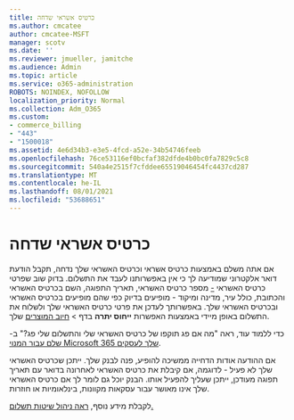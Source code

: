 ```yaml
---
title: כרטיס אשראי שדחה
ms.author: cmcatee
author: cmcatee-MSFT
manager: scotv
ms.date: ''
ms.reviewer: jmueller, jamitche
ms.audience: Admin
ms.topic: article
ms.service: o365-administration
ROBOTS: NOINDEX, NOFOLLOW
localization_priority: Normal
ms.collection: Adm_O365
ms.custom:
- commerce_billing
- "443"
- "1500018"
ms.assetid: 4e6d34b3-e3e5-4fcd-a52e-34b54746feeb
ms.openlocfilehash: 76ce53116ef0bcfaf382dfde4b0bc0fa7829c5c8
ms.sourcegitcommit: 540a4e2515f7cfddee65519046454fc4437cd287
ms.translationtype: MT
ms.contentlocale: he-IL
ms.lasthandoff: 08/01/2021
ms.locfileid: "53688651"
---
```

# <a name="declined-credit-card"></a>כרטיס אשראי שדחה

אם אתה משלם באמצעות כרטיס אשראי וכרטיס האשראי שלך נדחה, תקבל הודעת דואר אלקטרוני שמודיעה לך כי אין באפשרותנו לעבד את התשלום. בדוק שוב שפרטי כרטיס האשראי [-](https://go.microsoft.com/fwlink/p/?linkid=842054) מספר כרטיס האשראי, תאריך התפוגה, השם בכרטיס האשראי והכתובת, כולל עיר, מדינה ומיקוד - מופיעים בדיוק כפי שהם מופיעים בכרטיס האשראי ובכרטיס האשראי שלך. באפשרותך לעדכן את פרטי כרטיס האשראי שלך ולשלוח את התשלום באופן מיידי באמצעות האפשרות **ייחוס יתרה** בדף  >  [חיוב המוצרים](https://go.microsoft.com/fwlink/p/?linkid=842054) שלך.

כדי ללמוד עוד, ראה "מה אם פג תוקפו של כרטיס האשראי שלי והתשלום שלי פג?" ב- [שלם עבור המנוי Microsoft 365 שלך לעסקים](/microsoft-365/commerce/billing-and-payments/pay-for-your-subscription#what-if-my-credit-card-was-declined-and-my-payment-is-past-due).
  
אם ההודעה אודות הדחייה ממשיכה להופיע, פנה לבנק שלך. ייתכן שכרטיס האשראי שלך לא פעיל - לדוגמה, אם קיבלת את כרטיס האשראי לאחרונה בדואר עם תאריך תפוגה מעודכן, ייתכן שעליך להפעיל אותו. הבנק יוכל גם לומר לך אם כרטיס האשראי שלך אינו מאושר עבור עסקאות מקוונות, בינלאומיות או חוזרות.  
  
לקבלת מידע נוסף, [ראה ניהול שיטות תשלום.](/microsoft-365/commerce/billing-and-payments/manage-payment-methods)